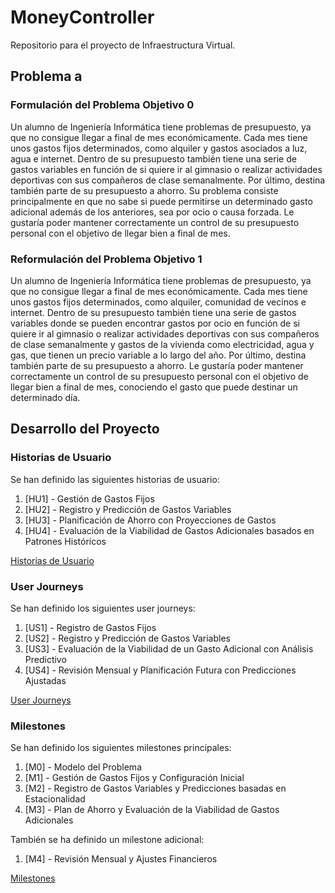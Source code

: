 # MoneyController
Repositorio para el proyecto de Infraestructura Virtual.

## Problema a 
### Formulación del Problema Objetivo 0
Un alumno de Ingeniería Informática tiene problemas de presupuesto, ya que no consigue llegar a final de mes económicamente. Cada mes tiene unos gastos fijos determinados, como alquiler y gastos asociados a luz, agua e internet. Dentro de su presupuesto también tiene una serie de gastos variables en función de si quiere ir al gimnasio o realizar actividades deportivas con sus compañeros de clase semanalmente. Por último, destina también parte de su presupuesto a ahorro. Su problema consiste principalmente en que no sabe si puede permitirse un determinado gasto adicional además de los anteriores, sea por ocio o causa forzada. Le gustaría poder mantener correctamente un control de su presupuesto personal con el objetivo de llegar bien a final de mes.

### Reformulación del Problema Objetivo 1
Un alumno de Ingeniería Informática tiene problemas de presupuesto, ya que no consigue llegar a final de mes económicamente. Cada mes tiene unos gastos fijos determinados, como alquiler, comunidad de vecinos e internet. Dentro de su presupuesto también tiene una serie de gastos variables donde se pueden encontrar gastos por ocio en función de si quiere ir al gimnasio o realizar actividades deportivas con sus compañeros de clase semanalmente y gastos de la vivienda como electricidad, agua y gas, que tienen un precio variable a lo largo del año. Por último, destina también parte de su presupuesto a ahorro. Le gustaría poder mantener correctamente un control de su presupuesto personal con el objetivo de llegar bien a final de mes, conociendo el gasto que puede destinar un determinado día. 

## Desarrollo del Proyecto
### Historias de Usuario
Se han definido las siguientes historias de usuario: 
1. [HU1] - Gestión de Gastos Fijos
2. [HU2] - Registro y Predicción de Gastos Variables
3. [HU3] - Planificación de Ahorro con Proyecciones de Gastos
4. [HU4] - Evaluación de la Viabilidad de Gastos Adicionales basados en Patrones Históricos

[Historias de Usuario](/docs/historias_usuario.md)  

### User Journeys
Se han definido los siguientes user journeys:
1. [US1] - Registro de Gastos Fijos
2. [US2] - Registro y Predicción de Gastos Variables
3. [US3] - Evaluación de la Viabilidad de un Gasto Adicional con Análisis Predictivo
4. [US4] - Revisión Mensual y Planificación Futura con Predicciones Ajustadas

[User Journeys](/docs/user_journeys.md)  

### Milestones
Se han definido los siguientes milestones principales:
1. [M0] - Modelo del Problema
2. [M1] - Gestión de Gastos Fijos y Configuración Inicial
3. [M2] - Registro de Gastos Variables y Predicciones basadas en Estacionalidad
4. [M3] - Plan de Ahorro y Evaluación de la Viabilidad de Gastos Adicionales

También se ha definido un milestone adicional:
1. [M4] - Revisión Mensual y Ajustes Financieros

[Milestones](/docs/milestones.md)  
